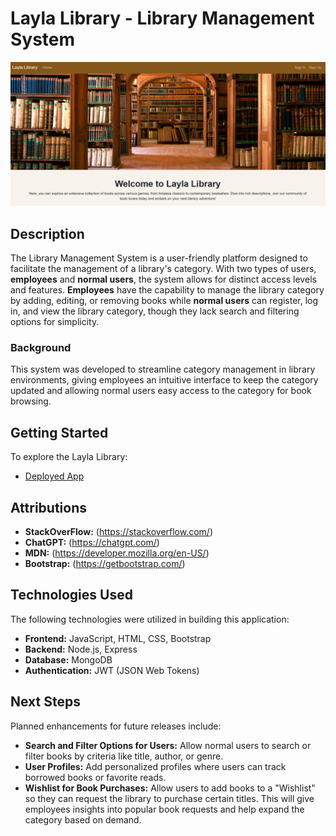 # Layla Library - Library Management System
![Library System Screenshot](./assets/welcome.PNG)

## Description

The Library Management System is a user-friendly platform designed to facilitate the management of a library's category. With two types of users, **employees** and **normal users**, the system allows for distinct access levels and features. **Employees** have the capability to manage the library category by adding, editing, or removing books while **normal users** can register, log in, and view the library category, though they lack search and filtering options for simplicity.

### Background

This system was developed to streamline category management in library environments, giving employees an intuitive interface to keep the category updated and allowing normal users easy access to the category for book browsing.

## Getting Started

To explore the Layla Library:

- [Deployed App](https://layla-library-6baab3612270.herokuapp.com/)

## Attributions
- **StackOverFlow:** (https://stackoverflow.com/)
- **ChatGPT:** (https://chatgpt.com/)
- **MDN:** (https://developer.mozilla.org/en-US/)
- **Bootstrap:** (https://getbootstrap.com/)
  
## Technologies Used

The following technologies were utilized in building this application:

- **Frontend:** JavaScript, HTML, CSS, Bootstrap
- **Backend:** Node.js, Express
- **Database:** MongoDB
- **Authentication:** JWT (JSON Web Tokens)

## Next Steps

Planned enhancements for future releases include:

- **Search and Filter Options for Users:** Allow normal users to search or filter books by criteria like title, author, or genre.
- **User Profiles:** Add personalized profiles where users can track borrowed books or favorite reads.
- **Wishlist for Book Purchases:** Allow users to add books to a "Wishlist" so they can request the library to purchase certain titles. This will give employees insights into popular book requests and help expand the category based on demand.


